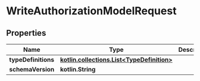 
# WriteAuthorizationModelRequest

## Properties
Name | Type | Description | Notes
------------ | ------------- | ------------- | -------------
**typeDefinitions** | [**kotlin.collections.List&lt;TypeDefinition&gt;**](TypeDefinition.md) |  | 
**schemaVersion** | **kotlin.String** |  |  [optional]




